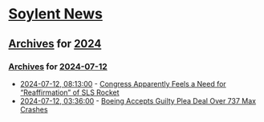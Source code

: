# [Soylent News](../../../README.md)

## [Archives](../../index.md) for [2024](../index.md)

### [Archives](../../index.md) for [2024-07-12](index.md)

* [2024-07-12, 08:13:00](https://soylentnews.org/article.pl?sid=24/07/11/1526235&from=rss) - [Congress Apparently Feels a Need for “Reaffirmation” of SLS Rocket](https://soylentnews.org/article.pl?sid=24/07/11/1526235&from=rss)
* [2024-07-12, 03:36:00](https://soylentnews.org/article.pl?sid=24/07/10/2342235&from=rss) - [Boeing Accepts Guilty Plea Deal Over 737 Max Crashes](https://soylentnews.org/article.pl?sid=24/07/10/2342235&from=rss)
